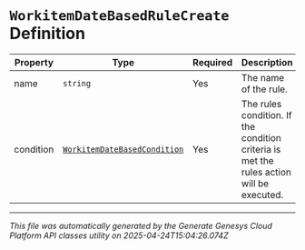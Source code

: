 # `WorkitemDateBasedRuleCreate` Definition

| Property | Type | Required | Description |
|----------|------|----------|-------------|
| name | `string` | Yes | The name of the rule. |
| condition | [`WorkitemDateBasedCondition`](workitemdatebasedcondition-definition.md) | Yes | The rules condition. If the condition criteria is met the rules action will be executed. |

---

*This file was automatically generated by the Generate Genesys Cloud Platform API classes utility on 2025-04-24T15:04:26.074Z*